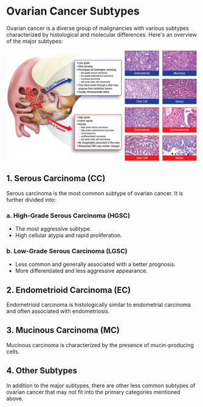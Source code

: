 # Ovarian Cancer Subtypes

Ovarian cancer is a diverse group of malignancies with various subtypes characterized by histological and molecular differences. Here's an overview of the major subtypes:

![Ovarian Cancer Subtypes](data\images\ovarian_cancer.jpg)
## 1. Serous Carcinoma (CC)

Serous carcinoma is the most common subtype of ovarian cancer. It is further divided into:

### a. High-Grade Serous Carcinoma (HGSC)
   - The most aggressive subtype.
   - High cellular atypia and rapid proliferation.

### b. Low-Grade Serous Carcinoma (LGSC)
   - Less common and generally associated with a better prognosis.
   - More differentiated and less aggressive appearance.


## 2. Endometrioid Carcinoma (EC)

Endometrioid carcinoma is histologically similar to endometrial carcinoma and often associated with endometriosis.

## 3. Mucinous Carcinoma (MC)

Mucinous carcinoma is characterized by the presence of mucin-producing cells.

## 4. Other Subtypes

In addition to the major subtypes, there are other less common subtypes of ovarian cancer that may not fit into the primary categories mentioned above.
